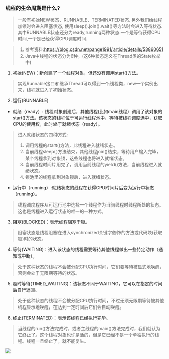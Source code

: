 
### 线程的生命周期是什么?

> 一般有初始NEW状态、RUNNABLE、TERMINATED状态. 另外我们给线程加锁时会进入阻塞状态, 使用sleep().join().wait()等方法时会进入等待状态.
> 其中RUNNABLE状态还分为ready,running两种状态.一个是等待获得CPU时间,一个是已经获得CPU调度时间.

> 1. 参考资料:https://blog.csdn.net/pange1991/article/details/53860651
> 2. Java中线程的状态分为6种。(这6种状态定义在Thread类的State枚举中)

1. 初始(NEW)：新创建了一个线程对象，但还没有调用start()方法。
> 实现Runnable接口和继承Thread可以得到一个线程类，new一个实例出来，线程就进入了初始状态。
2. 运行(RUNNABLE)
- 就绪（ready）: 线程对象创建后，其他线程(比如main线程）调用了该对象的start()方法。该状态的线程位于可运行线程池中，等待被线程调度选中，获取CPU的使用权，此时处于就绪状态（ready）。
> 进入就绪状态的四种方式:
> 1. 调用线程的start()方法，此线程进入就绪状态。
> 2. 当前线程sleep()方法结束，其他线程join()结束，等待用户输入完毕，某个线程拿到对象锁，这些线程也将进入就绪状态。
> 3. 当前线程时间片用完了，调用当前线程的yield()方法，当前线程进入就绪状态。
> 4. 锁池里的线程拿到对象锁后，进入就绪状态。
- 运行中（running）:就绪状态的线程在获得CPU时间片后变为运行中状态（running）。
> 线程调度程序从可运行池中选择一个线程作为当前线程时线程所处的状态。这也是线程进入运行状态的唯一的一种方式。
3. 阻塞(BLOCKED)：表示线程阻塞于锁。
> 阻塞状态是线程阻塞在进入synchronized关键字修饰的方法或代码块(获取锁)时的状态。
4. 等待(WAITING)：进入该状态的线程需要等待其他线程做出一些特定动作（通知或中断）。
> 处于这种状态的线程不会被分配CPU执行时间，它们要等待被显式地唤醒，否则会处于无限期等待的状态。
5. 超时等待(TIMED_WAITING)：该状态不同于WAITING，它可以在指定的时间后自行返回。
> 处于这种状态的线程不会被分配CPU执行时间，不过无须无限期等待被其他线程显示地唤醒，在达到一定时间后它们会自动唤醒。
6. 终止(TERMINATED)：表示该线程已经执行完毕。
> 当线程的run()方法完成时，或者主线程的main()方法完成时，我们就认为它终止了。这个线程对象也许是活的，但是它已经不是一个单独执行的线程。线程一旦终止了，就不能复生。

![](https://tva1.sinaimg.cn/large/008eGmZEgy1gmrzqtnz67j30pz0hktfl.jpg)




